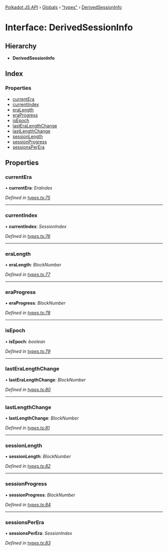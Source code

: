[Polkadot JS API](../README.md) › [Globals](../globals.md) › ["types"](../modules/_types_.md) › [DerivedSessionInfo](_types_.derivedsessioninfo.md)

# Interface: DerivedSessionInfo

## Hierarchy

* **DerivedSessionInfo**

## Index

### Properties

* [currentEra](_types_.derivedsessioninfo.md#currentera)
* [currentIndex](_types_.derivedsessioninfo.md#currentindex)
* [eraLength](_types_.derivedsessioninfo.md#eralength)
* [eraProgress](_types_.derivedsessioninfo.md#eraprogress)
* [isEpoch](_types_.derivedsessioninfo.md#isepoch)
* [lastEraLengthChange](_types_.derivedsessioninfo.md#lasteralengthchange)
* [lastLengthChange](_types_.derivedsessioninfo.md#lastlengthchange)
* [sessionLength](_types_.derivedsessioninfo.md#sessionlength)
* [sessionProgress](_types_.derivedsessioninfo.md#sessionprogress)
* [sessionsPerEra](_types_.derivedsessioninfo.md#sessionsperera)

## Properties

###  currentEra

• **currentEra**: *EraIndex*

*Defined in [types.ts:75](https://github.com/polkadot-js/api/blob/f533f51003/packages/api-derive/src/types.ts#L75)*

___

###  currentIndex

• **currentIndex**: *SessionIndex*

*Defined in [types.ts:76](https://github.com/polkadot-js/api/blob/f533f51003/packages/api-derive/src/types.ts#L76)*

___

###  eraLength

• **eraLength**: *BlockNumber*

*Defined in [types.ts:77](https://github.com/polkadot-js/api/blob/f533f51003/packages/api-derive/src/types.ts#L77)*

___

###  eraProgress

• **eraProgress**: *BlockNumber*

*Defined in [types.ts:78](https://github.com/polkadot-js/api/blob/f533f51003/packages/api-derive/src/types.ts#L78)*

___

###  isEpoch

• **isEpoch**: *boolean*

*Defined in [types.ts:79](https://github.com/polkadot-js/api/blob/f533f51003/packages/api-derive/src/types.ts#L79)*

___

###  lastEraLengthChange

• **lastEraLengthChange**: *BlockNumber*

*Defined in [types.ts:80](https://github.com/polkadot-js/api/blob/f533f51003/packages/api-derive/src/types.ts#L80)*

___

###  lastLengthChange

• **lastLengthChange**: *BlockNumber*

*Defined in [types.ts:81](https://github.com/polkadot-js/api/blob/f533f51003/packages/api-derive/src/types.ts#L81)*

___

###  sessionLength

• **sessionLength**: *BlockNumber*

*Defined in [types.ts:82](https://github.com/polkadot-js/api/blob/f533f51003/packages/api-derive/src/types.ts#L82)*

___

###  sessionProgress

• **sessionProgress**: *BlockNumber*

*Defined in [types.ts:84](https://github.com/polkadot-js/api/blob/f533f51003/packages/api-derive/src/types.ts#L84)*

___

###  sessionsPerEra

• **sessionsPerEra**: *SessionIndex*

*Defined in [types.ts:83](https://github.com/polkadot-js/api/blob/f533f51003/packages/api-derive/src/types.ts#L83)*
